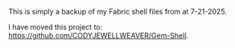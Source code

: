 This is simply a backup of my Fabric shell files from at 7-21-2025.

I have moved this project to: https://github.com/CODYJEWELLWEAVER/Gem-Shell.
